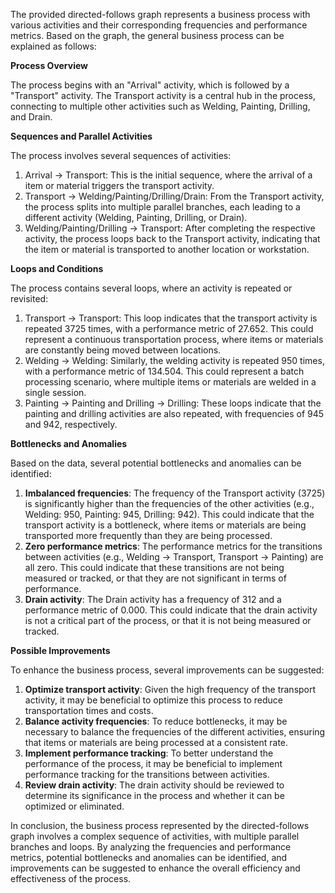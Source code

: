The provided directed-follows graph represents a business process with various activities and their corresponding frequencies and performance metrics. Based on the graph, the general business process can be explained as follows:

**Process Overview**

The process begins with an "Arrival" activity, which is followed by a "Transport" activity. The Transport activity is a central hub in the process, connecting to multiple other activities such as Welding, Painting, Drilling, and Drain.

**Sequences and Parallel Activities**

The process involves several sequences of activities:

1. Arrival -> Transport: This is the initial sequence, where the arrival of a item or material triggers the transport activity.
2. Transport -> Welding/Painting/Drilling/Drain: From the Transport activity, the process splits into multiple parallel branches, each leading to a different activity (Welding, Painting, Drilling, or Drain).
3. Welding/Painting/Drilling -> Transport: After completing the respective activity, the process loops back to the Transport activity, indicating that the item or material is transported to another location or workstation.

**Loops and Conditions**

The process contains several loops, where an activity is repeated or revisited:

1. Transport -> Transport: This loop indicates that the transport activity is repeated 3725 times, with a performance metric of 27.652. This could represent a continuous transportation process, where items or materials are constantly being moved between locations.
2. Welding -> Welding: Similarly, the welding activity is repeated 950 times, with a performance metric of 134.504. This could represent a batch processing scenario, where multiple items or materials are welded in a single session.
3. Painting -> Painting and Drilling -> Drilling: These loops indicate that the painting and drilling activities are also repeated, with frequencies of 945 and 942, respectively.

**Bottlenecks and Anomalies**

Based on the data, several potential bottlenecks and anomalies can be identified:

1. **Imbalanced frequencies**: The frequency of the Transport activity (3725) is significantly higher than the frequencies of the other activities (e.g., Welding: 950, Painting: 945, Drilling: 942). This could indicate that the transport activity is a bottleneck, where items or materials are being transported more frequently than they are being processed.
2. **Zero performance metrics**: The performance metrics for the transitions between activities (e.g., Welding -> Transport, Transport -> Painting) are all zero. This could indicate that these transitions are not being measured or tracked, or that they are not significant in terms of performance.
3. **Drain activity**: The Drain activity has a frequency of 312 and a performance metric of 0.000. This could indicate that the drain activity is not a critical part of the process, or that it is not being measured or tracked.

**Possible Improvements**

To enhance the business process, several improvements can be suggested:

1. **Optimize transport activity**: Given the high frequency of the transport activity, it may be beneficial to optimize this process to reduce transportation times and costs.
2. **Balance activity frequencies**: To reduce bottlenecks, it may be necessary to balance the frequencies of the different activities, ensuring that items or materials are being processed at a consistent rate.
3. **Implement performance tracking**: To better understand the performance of the process, it may be beneficial to implement performance tracking for the transitions between activities.
4. **Review drain activity**: The drain activity should be reviewed to determine its significance in the process and whether it can be optimized or eliminated.

In conclusion, the business process represented by the directed-follows graph involves a complex sequence of activities, with multiple parallel branches and loops. By analyzing the frequencies and performance metrics, potential bottlenecks and anomalies can be identified, and improvements can be suggested to enhance the overall efficiency and effectiveness of the process.
